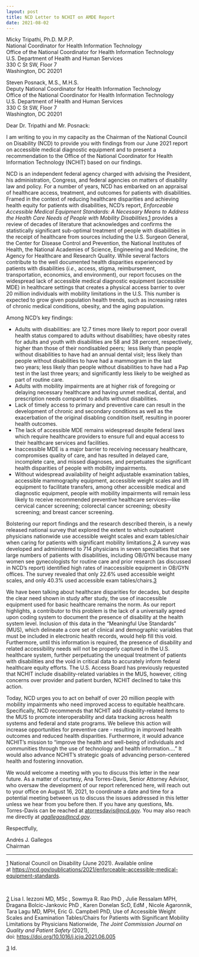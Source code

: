 ```yaml
---
layout: post
title: NCD Letter to NCHIT on AMDE Report
date: 2021-08-02
---
```

Micky Tripathi, Ph.D. M.P.P.\
National Coordinator for Health Information Technology\
Office of the National Coordinator for Health Information Technology\
U.S. Department of Health and Human Services\
330 C St SW, Floor 7\
Washington, DC 20201

Steven Posnack, M.S., M.H.S.\
Deputy National Coordinator for Health Information Technology\
Office of the National Coordinator for Health Information Technology\
U.S. Department of Health and Human Services\
330 C St SW, Floor 7\
Washington, DC 20201

Dear Dr. Tripathi and Mr. Posnack:

I am writing to you in my capacity as the Chairman of the National Council on Disability (NCD) to provide you with findings from our June 2021 report on accessible medical diagnostic equipment and to present a recommendation to the Office of the National Coordinator for Health Information Technology (NCHIT) based on our findings.

NCD is an independent federal agency charged with advising the President, his administration, Congress, and federal agencies on matters of disability law and policy. For a number of years, NCD has embarked on an appraisal of healthcare access, treatment, and outcomes for patients with disabilities. Framed in the context of reducing healthcare disparities and achieving health equity for patients with disabilities, NCD’s report, *Enforceable Accessible Medical Equipment Standards: A Necessary Means to Address the Health Care Needs of People with Mobility Disabilities*,[1](https://ncd.gov/publications/2021/ncd-letter-nchit-amde-report#_ftn1) provides a review of decades of literature that acknowledges and confirms the statistically significant sub-optimal treatment of people with disabilities in the receipt of healthcare from sources including the U.S. Surgeon General, the Center for Disease Control and Prevention, the National Institutes of Health, the National Academies of Science, Engineering and Medicine, the Agency for Healthcare and Research Quality. While several factors contribute to the well documented health disparities experienced by patients with disabilities (*i.e.,* access, stigma, reimbursement, transportation, economics, and environment), our report focuses on the widespread lack of accessible medical diagnostic equipment (accessible MDE) in healthcare settings that creates a physical access barrier to over 20 million individuals with mobility limitations in the U.S. This number is expected to grow given population health trends, such as increasing rates of chronic medical conditions, obesity, and the aging population.

Among NCD’s key findings:

* Adults with disabilities: are 12.7 times more likely to report poor overall health status compared to adults without disabilities; have obesity rates for adults and youth with disabilities are 58 and 38 percent, respectively, higher than those of their nondisabled peers;  less likely than people without disabilities to have had an annual dental visit; less likely than people without disabilities to have had a mammogram in the last two years; less likely than people without disabilities to have had a Pap test in the last three years; and significantly less likely to be weighed as part of routine care.
* Adults with mobility impairments are at higher risk of foregoing or delaying necessary healthcare and having unmet medical, dental, and prescription needs compared to adults without disabilities.
* Lack of timely access to primary and preventive care can result in the development of chronic and secondary conditions as well as the exacerbation of the original disabling condition itself, resulting in poorer health outcomes.
* The lack of accessible MDE remains widespread despite federal laws which require healthcare providers to ensure full and equal access to their healthcare services and facilities.
* Inaccessible MDE is a major barrier to receiving necessary healthcare, compromises quality of care, and has resulted in delayed care, incomplete care, and missed diagnoses, and perpetuates the significant health disparities of people with mobility impairments.
* Without widespread availability of height adjustable examination tables, accessible mammography equipment, accessible weight scales and lift equipment to facilitate transfers, among other accessible medical and diagnostic equipment, people with mobility impairments will remain less likely to receive recommended preventive healthcare services—like cervical cancer screening; colorectal cancer screening; obesity screening; and breast cancer screening.

Bolstering our report findings and the research described therein, is a newly released national survey that explored the extent to which outpatient physicians nationwide use accessible weight scales and exam tables/chair when caring for patients with significant mobility limitations.[2](https://ncd.gov/publications/2021/ncd-letter-nchit-amde-report#_ftn2) A survey was developed and administered to 714 physicians in seven specialties that see large numbers of patients with disabilities, including OB/GYN because many women see gynecologists for routine care and prior research (as discussed in NCD’s report) identified high rates of inaccessible equipment in OB/GYN offices. The survey revealed that only 22.6% used accessible weight scales, and only 40.3% used accessible exam tables/chairs.[3](https://ncd.gov/publications/2021/ncd-letter-nchit-amde-report#_ftn3)

We have been talking about healthcare disparities for decades, but despite the clear need shown in study after study, the use of inaccessible equipment used for basic healthcare remains the norm. As our report highlights, a contributor to this problem is the lack of a universally agreed upon coding system to document the presence of disability at the health system level. Inclusion of this data in the “Meaningful Use Standards” (MUS), which delineate a core set of clinical and demographic variables that must be included in electronic health records, would help fill this void. Furthermore, until this information is required, the presence of disability and related accessibility needs will not be properly captured in the U.S. healthcare system, further perpetuating the unequal treatment of patients with disabilities and the void in critical data to accurately inform federal healthcare equity efforts. The U.S. Access Board has previously requested that NCHIT include disability-related variables in the MUS, however, citing concerns over provider and patient burden, NCHIT declined to take this action.

Today, NCD urges you to act on behalf of over 20 million people with mobility impairments who need improved access to equitable healthcare. Specifically, NCD recommends that NCHIT add disability-related items to the MUS to promote interoperability and data tracking across health systems and federal and state programs. We believe this action will increase opportunities for preventive care - resulting in improved health outcomes and reduced health disparities. Furthermore, it would advance NCHIT’s mission to “improve the health and well-being of individuals and communities through the use of technology and health information….” It would also advance NCHIT’s strategic goals of advancing person-centered health and fostering innovation.

We would welcome a meeting with you to discuss this letter in the near future. As a matter of courtesy, Ana Torres-Davis, Senior Attorney Advisor, who oversaw the development of our report referenced here, will reach out to your office on August 16, 2021, to coordinate a date and time for a potential meeting between us to discuss the issues addressed in this letter unless we hear from you before then. If you have any questions, Ms. Torres-Davis can be reached at [atorresdavis@ncd.gov](mailto:atorresdavis@ncd.gov). You may also reach me directly at *[agallegos@ncd.gov](mailto:agallegos@ncd.gov)*.   

Respectfully,

Andrés J. Gallegos\
Chairman



- - -

[1](https://ncd.gov/publications/2021/ncd-letter-nchit-amde-report#_ftnref1) National Council on Disability (June 2021). Available online at <https://ncd.gov/publications/2021/enforceable-accessible-medical-equipment-standards>.

 

[2](https://ncd.gov/publications/2021/ncd-letter-nchit-amde-report#_ftnref2) Lisa I. Iezzoni MD, MSc , Sowmya R. Rao PhD , Julie Ressalam MPH, Dragana Bolcic-Jankovic PhD , Karen Donelan ScD, EdM , Nicole Agaronnik, Tara Lagu MD, MPH, Eric G. Campbell PhD, Use of Accessible Weight Scales and Examination Tables/Chairs for Patients with Significant Mobility Limitations by Physicians Nationwide, *The Joint Commission Journal on Quality and Patient Safety* (2021), doi: <https://doi.org/10.1016/j.jcjq.2021.06.005>

[3](https://ncd.gov/publications/2021/ncd-letter-nchit-amde-report#_ftnref3) Id.
